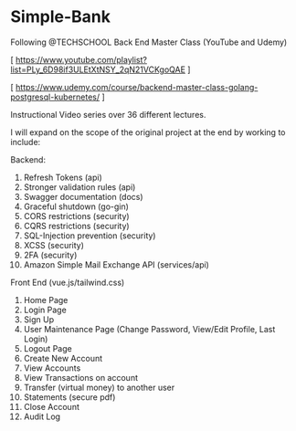 # Simple-Bank
Following @TECHSCHOOL Back End Master Class (YouTube and Udemy)

[ https://www.youtube.com/playlist?list=PLy_6D98if3ULEtXtNSY_2qN21VCKgoQAE ]

[ https://www.udemy.com/course/backend-master-class-golang-postgresql-kubernetes/ ]

Instructional Video series over 36 different lectures.

I will expand on the scope of the original project at the end by working to include:

Backend:

1) Refresh Tokens (api)
2) Stronger validation rules (api)
3) Swagger documentation (docs)
4) Graceful shutdown (go-gin)
5) CORS restrictions (security)
6) CQRS restrictions (security)
7) SQL-Injection prevention (security)
8) XCSS (security)
9) 2FA (security)
10) Amazon Simple Mail Exchange API (services/api)

Front End (vue.js/tailwind.css)

1) Home Page
2) Login Page
3) Sign Up
4) User Maintenance Page (Change Password, View/Edit Profile, Last Login)
5) Logout Page
6) Create New Account
7) View Accounts
8) View Transactions on account
9) Transfer (virtual money) to another user
10) Statements (secure pdf)
11) Close Account
12) Audit Log
